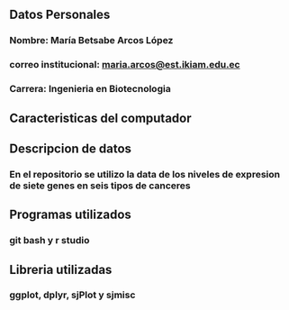 ## Datos Personales 
### Nombre: María Betsabe Arcos López 
### correo institucional: maria.arcos@est.ikiam.edu.ec 
### Carrera: Ingenieria en Biotecnologia  

## Caracteristicas del computador 


## Descripcion de datos 
### En el repositorio se utilizo la data de los niveles de expresion de siete genes en seis tipos de canceres 

## Programas utilizados 
### git bash y r studio 
## Libreria utilizadas 
### ggplot, dplyr, sjPlot y sjmisc  